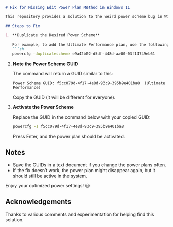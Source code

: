 
```markdown
# Fix for Missing Edit Power Plan Method in Windows 11

This repository provides a solution to the weird power scheme bug in Windows 11 where the "Edit Power Plan" method is missing.

## Steps to Fix

1. **Duplicate the Desired Power Scheme**

   For example, to add the Ultimate Performance plan, use the following command:
   ```sh
   powercfg -duplicatescheme e9a42b02-d5df-448d-aa00-03f14749eb61
   ```

2. **Note the Power Scheme GUID**

   The command will return a GUID similar to this:
   ```
   Power Scheme GUID: f5cc079d-4f17-4e8d-93c9-395b9e401ba8  (Ultimate Performance)
   ```

   Copy the GUID (it will be different for everyone).

3. **Activate the Power Scheme**

   Replace the GUID in the command below with your copied GUID:
   ```sh
   powercfg -s f5cc079d-4f17-4e8d-93c9-395b9e401ba8
   ```

   Press Enter, and the power plan should be activated.

## Notes

- Save the GUIDs in a text document if you change the power plans often.
- If the fix doesn’t work, the power plan might disappear again, but it should still be active in the system.

Enjoy your optimized power settings! 😃

## Acknowledgements

Thanks to various comments and experimentation for helping find this solution.
```

